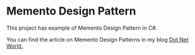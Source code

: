# Memento Design Pattern

<p>This project has example of Memento Design Pattern in C#.</p>
<p>You can find the article on Memento Design Patterns in my blog <a href='https://manish4dotnet.blogspot.com/2024/09/memento-design-pattern-in-c.html'>Dot Net World.</a></p>
